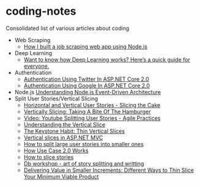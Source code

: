 # coding-notes
Consolidated list of various articles about coding

- Web Scraping
  - [How I built a job scraping web app using Node.js](https://medium.freecodecamp.org/how-i-built-a-job-scraping-web-app-using-node-js-and-indreed-7fbba124bbdc)
- Deep Learning
  - [Want to know how Deep Learning works? Here’s a quick guide for everyone.](https://medium.freecodecamp.org/want-to-know-how-deep-learning-works-heres-a-quick-guide-for-everyone-1aedeca88076)
- Authentication
  - [Authentication Using Twitter In ASP.NET Core 2.0](https://medium.freecodecamp.org/authentication-using-twitter-in-asp-net-core-2-0-c7e02be30678)
  - [Authentication Using Google In ASP.NET Core 2.0](https://medium.freecodecamp.org/authentication-using-google-in-asp-net-core-2-0-5ec32c803e23)
- Node.js
  [Understanding Node.js Event-Driven Architecture](https://medium.freecodecamp.org/understanding-node-js-event-driven-architecture-223292fcbc2d)
- Split User Stories/Vertical Slicing
  - [Horizontal and Vertical User Stories - Slicing the Cake](http://www.deltamatrix.com/horizontal-and-vertical-user-stories-slicing-the-cake/)
  - [Vertically Slicing: Taking A Bite Of The Hamburger](https://apple-brook.com/vertically-slicing-taking-a-bite-of-the-hamburger/)
  - [Video: Youtube Splitting User Stories - Agile Practices](https://youtu.be/EDT0HMtDwYI)    
  - [Understanding the Vertical Slice](https://simpleprogrammer.com/understanding-the-vertical-slice/)  
  - [The Keystone Habit: Thin Vertical Slices](http://dhondtsayitsagile.blogspot.com/2012/10/the-keystone-habit-thin-vertical-slices.html)
  - [Vertical slices in ASP.NET MVC](https://www.kenneth-truyers.net/2016/02/02/vertical-slices-in-asp-net-mvc/)
  - [How to split large user stories into smaller ones](https://manifesto.co.uk/slicing-large-agile-user-stories-smaller-ones/)
  - [How Use Case 2.0 Works](https://www.microtool.de/en/how-use-case-2-0-works/)
  - [How to slice stories](https://www.agileconference.org/wp-content/uploads/2014/10/ABC-How-to-Slice-Stories-Matt-Roadnight.pdf) 
  - [Db workshop - art of story splitting and writting](https://www.slideshare.net/pvandulm/db-workshop-art-of-story-splitting-and-writting)
  - [Delivering Value in Smaller Increments: Different Ways to Thin Slice Your Minimum Viable Product](http://agilebydesign.com/delivering-value-in-smaller-increments-different-ways-to-thin-slice-your-minimum-viable-product/)
